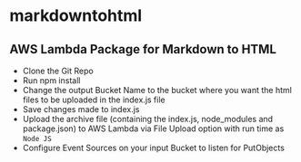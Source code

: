 # markdowntohtml

## AWS Lambda Package for Markdown to HTML

- Clone the Git Repo
- Run npm install
- Change the output Bucket Name to the bucket where you want the html files to be uploaded in the index.js file
- Save changes made to index.js
- Upload the archive file (containing the index.js, node_modules and package.json) to AWS Lambda via File Upload option with run time as `Node JS`
- Configure Event Sources on your input Bucket to listen for PutObjects


